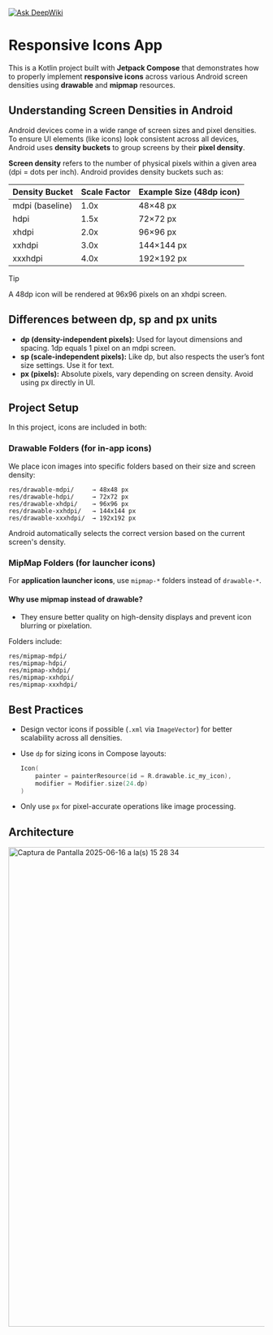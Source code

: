[![Ask DeepWiki](https://deepwiki.com/badge.svg)](https://deepwiki.com/Daviddotcoms/Responsive-Icons-App)

# Responsive Icons App

This is a Kotlin project built with **Jetpack Compose** that demonstrates how to properly implement **responsive icons** across various Android screen densities using **drawable** and **mipmap** resources.

## Understanding Screen Densities in Android

Android devices come in a wide range of screen sizes and pixel densities. To ensure UI elements (like icons) look consistent across all devices, Android uses **density buckets** to group screens by their **pixel density**.

**Screen density** refers to the number of physical pixels within a given area (dpi = dots per inch). Android provides density buckets such as:

| Density Bucket  | Scale Factor | Example Size (48dp icon) |
| --------------- | ------------ | ------------------------ |
| mdpi (baseline) | 1.0x         | 48×48 px                 |
| hdpi            | 1.5x         | 72×72 px                 |
| xhdpi           | 2.0x         | 96×96 px                 |
| xxhdpi          | 3.0x         | 144×144 px               |
| xxxhdpi         | 4.0x         | 192×192 px               |

>[!TIP]
> A 48dp icon will be rendered at 96x96 pixels on an xhdpi screen.

## Differences between dp, sp and px units

* **dp (density-independent pixels):** Used for layout dimensions and spacing. 1dp equals 1 pixel on an mdpi screen.
* **sp (scale-independent pixels):** Like dp, but also respects the user’s font size settings. Use it for text.
* **px (pixels):** Absolute pixels, vary depending on screen density. Avoid using px directly in UI.

## Project Setup

In this project, icons are included in both:

### Drawable Folders (for in-app icons)

We place icon images into specific folders based on their size and screen density:

```
res/drawable-mdpi/     → 48x48 px
res/drawable-hdpi/     → 72x72 px
res/drawable-xhdpi/    → 96x96 px
res/drawable-xxhdpi/   → 144x144 px
res/drawable-xxxhdpi/  → 192x192 px
```

Android automatically selects the correct version based on the current screen's density.

### MipMap Folders (for launcher icons)

For **application launcher icons**, use `mipmap-*` folders instead of `drawable-*`.

#### Why use mipmap instead of drawable?
* They ensure better quality on high-density displays and prevent icon blurring or pixelation.

Folders include:

```
res/mipmap-mdpi/
res/mipmap-hdpi/
res/mipmap-xhdpi/
res/mipmap-xxhdpi/
res/mipmap-xxxhdpi/
```

## Best Practices

* Design vector icons if possible (`.xml` via `ImageVector`) for better scalability across all densities.
* Use `dp` for sizing icons in Compose layouts:

  ```kotlin
  Icon(
      painter = painterResource(id = R.drawable.ic_my_icon),
      modifier = Modifier.size(24.dp)
  )
  ```
* Only use `px` for pixel-accurate operations like image processing.

## Architecture
<img width="945" alt="Captura de Pantalla 2025-06-16 a la(s) 15 28 34" src="https://github.com/user-attachments/assets/53da7825-6607-4586-9f62-e650d42cefb8" />
